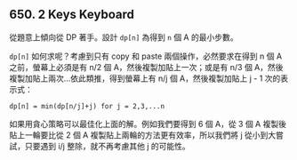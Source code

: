 ## 650. 2 Keys Keyboard

從題意上傾向從 DP 著手。設計 `dp[n]` 為得到 `n` 個 A 的最小步數。

`dp[n]` 如何求呢？考慮到只有 copy 和 paste 兩個操作，必然要求在得到 n 個 A 之前，螢幕上必須是有 n/2 個 A，然後複製加貼上一次；或是有 n/3 個 A，然後複製加貼上兩次...依此類推，得到螢幕上有 n/j 個 A，然後複製加貼上 j - 1 次的表示式：

```
dp[n] = min(dp[n/j]+j) for j = 2,3,...n
```

如果用貪心策略可以最佳化上面的解。例如我們要得到 6 個 A，從 3 個 A 複製後貼上一輪要比從 2 個 A 複製貼上兩輪的方法更有效率，所以我們將 j 從小到大嘗試，只要遇到 i/j 整除，就不再考慮其他 j 的可能性。
